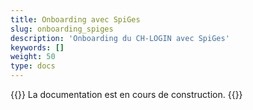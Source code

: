```yaml
---
title: Onboarding avec SpiGes
slug: onboarding_spiges
description: 'Onboarding du CH-LOGIN avec SpiGes'
keywords: []
weight: 50
type: docs
--- 
```


{{<alert color="info">}}
La documentation est en cours de construction.
{{</alert>}}

